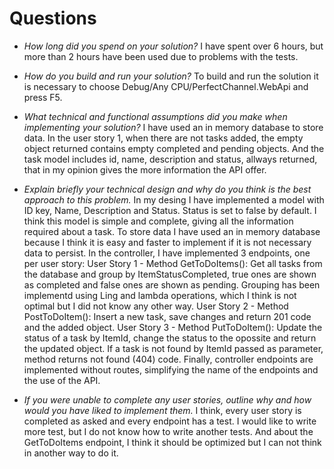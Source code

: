 # Questions

- *How long did you spend on your solution?*
I have spent over 6 hours, but more than 2 hours have been used due to problems with the tests.

- *How do you build and run your solution?*
To build and run the solution it is necessary to choose Debug/Any CPU/PerfectChannel.WebApi and press F5.

- *What technical and functional assumptions did you make when implementing your solution?*
I have used an in memory database to store data. 
In the user story 1, when there are not tasks added, the empty object returned contains empty completed and pending objects.
And the task model includes id, name, description and status, allways returned, that in my opinion gives the more information the API offer.

- *Explain briefly your technical design and why do you think is the best approach to this problem.*
In my desing I have implemented a model with ID key, Name, Description and Status. Status is set to false by default. I think this model is simple and complete, giving all the information required about a task.
To store data I have used an in memory database because I think it is easy and faster to implement if it is not necessary data to persist.
In the controller, I have implemented 3 endpoints, one per user story: 
User Story 1 - Method GetToDoItems(): Get all tasks from the database and group by ItemStatusCompleted, true ones are shown as completed and false ones are shown as pending. Grouping has been implementd using Ling and lambda operations, which I think is not optimal but I did not know any other way.
User Story 2 - Method PostToDoItem(): Insert a new task, save changes and return 201 code and the added object.
User Story 3 - Method PutToDoItem(): Update the status of a task by ItemId, change the status to the opossite and return the updated object. If a task is not found by ItemId passed as parameter, method returns not found (404) code.
Finally, controller endpoints are implemented without routes, simplifying the name of the endpoints and the use of the API.

- *If you were unable to complete any user stories, outline why and how would you have liked to implement them.*
I think, every user story is completed as asked and every endpoint has a test. I would like to write more test, but I do not know how to write another tests.
And about the GetToDoItems endpoint, I think it should be optimized but I can not think in another way to do it.
